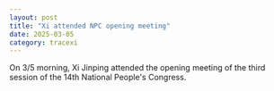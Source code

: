 ```yaml
---
layout: post
title: "Xi attended NPC opening meeting"
date: 2025-03-05
category: tracexi
---
```


On 3/5 morning, Xi Jinping attended the opening meeting of the third session of the 14th National People's Congress.
